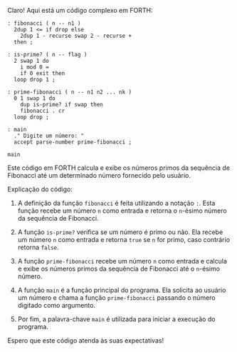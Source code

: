 Claro! Aqui está um código complexo em FORTH:

```forth
: fibonacci ( n -- n1 )
  2dup 1 <= if drop else
    2dup 1 - recurse swap 2 - recurse +
  then ;

: is-prime? ( n -- flag )
  2 swap 1 do
    i mod 0 =
    if 0 exit then
  loop drop 1 ;

: prime-fibonacci ( n -- n1 n2 ... nk )
  0 1 swap 1 do
    dup is-prime? if swap then
    fibonacci . cr
  loop drop ;

: main
  ." Digite um número: "
  accept parse-number prime-fibonacci ;

main
```

Este código em FORTH calcula e exibe os números primos da sequência de Fibonacci até um determinado número fornecido pelo usuário.

Explicação do código:

1. A definição da função `fibonacci` é feita utilizando a notação `:`. Esta função recebe um número `n` como entrada e retorna o `n`-ésimo número da sequência de Fibonacci.

2. A função `is-prime?` verifica se um número é primo ou não. Ela recebe um número `n` como entrada e retorna `true` se `n` for primo, caso contrário retorna `false`.

3. A função `prime-fibonacci` recebe um número `n` como entrada e calcula e exibe os números primos da sequência de Fibonacci até o `n`-ésimo número.

4. A função `main` é a função principal do programa. Ela solicita ao usuário um número e chama a função `prime-fibonacci` passando o número digitado como argumento.

5. Por fim, a palavra-chave `main` é utilizada para iniciar a execução do programa.

Espero que este código atenda às suas expectativas!